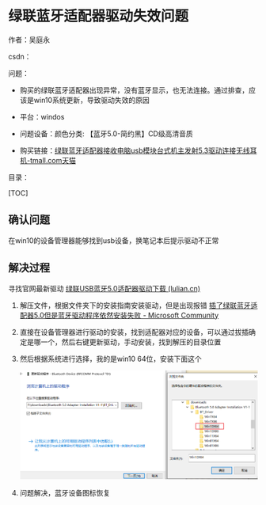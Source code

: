# 绿联蓝牙适配器驱动失效问题

作者：吴庭永

csdn：

问题：

- 购买的绿联蓝牙适配器出现异常，没有蓝牙显示，也无法连接。通过排查，应该是win10系统更新，导致驱动失效的原因

- 平台：windos

- 问题设备：颜色分类: 【蓝牙5.0-简约黑】CD级高清音质

- 购买链接：[绿联蓝牙适配器接收电脑usb模块台式机主发射5.3驱动连接无线耳机-tmall.com天猫](https://detail.tmall.com/item.htm?_u=81oo24nlf218&id=534662513906&spm=a1z09.2.0.0.22892e8dm8FXhM&sku_properties=5919063:6536025)

目录：

[TOC]

## 确认问题

在win10的设备管理器能够找到usb设备，换笔记本后提示驱动不正常

## 解决过程

寻找官网最新驱动 [绿联USB蓝牙5.0适配器驱动下载 (lulian.cn)](https://www.lulian.cn/download/59-cn.html)

1. 解压文件，根据文件夹下的安装指南安装驱动，但是出现报错 [插了绿联蓝牙适配器5.0但是蓝牙驱动程序依然安装失败 - Microsoft Community](https://answers.microsoft.com/zh-hans/windows/forum/all/插了绿联蓝/b07e9934-910c-43ac-8373-ff9f90efca21)

2. 直接在设备管理器进行驱动的安装，找到适配器对应的设备，可以通过拔插确定是哪一个，然后右键更新驱动，手动安装，找到解压的目录位置

3. 然后根据系统进行选择，我的是win10 64位，安装下面这个

   ![image-20230408142307511](绿联蓝牙适配器驱动失效问题.assets/image-20230408142307511.png)

4. 问题解决，蓝牙设备图标恢复











